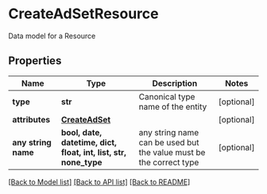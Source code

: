 # CreateAdSetResource

Data model for a Resource

## Properties
Name | Type | Description | Notes
------------ | ------------- | ------------- | -------------
**type** | **str** | Canonical type name of the entity | [optional] 
**attributes** | [**CreateAdSet**](CreateAdSet.md) |  | [optional] 
**any string name** | **bool, date, datetime, dict, float, int, list, str, none_type** | any string name can be used but the value must be the correct type | [optional]

[[Back to Model list]](../README.md#documentation-for-models) [[Back to API list]](../README.md#documentation-for-api-endpoints) [[Back to README]](../README.md)


